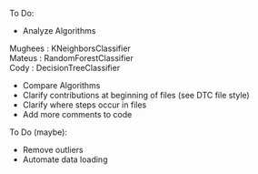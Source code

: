 To Do:
* Analyze Algorithms

Mughees : KNeighborsClassifier <br>
Mateus : RandomForestClassifier <br>
Cody : DecisionTreeClassifier <br>

* Compare Algorithms
* Clarify contributions at beginning of files (see DTC file style)
* Clarify where steps occur in files
* Add more comments to code



To Do (maybe):
* Remove outliers
* Automate data loading